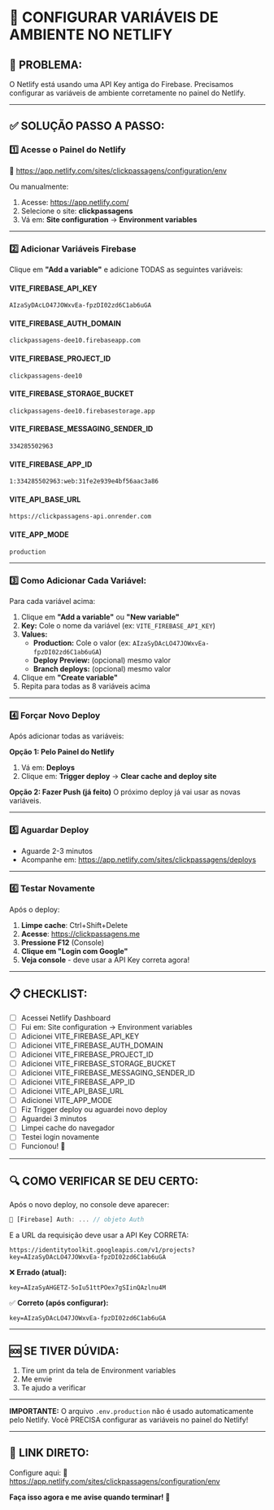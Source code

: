 # 🔧 CONFIGURAR VARIÁVEIS DE AMBIENTE NO NETLIFY

## 🔴 PROBLEMA:
O Netlify está usando uma API Key antiga do Firebase. Precisamos configurar as variáveis de ambiente corretamente no painel do Netlify.

---

## ✅ SOLUÇÃO PASSO A PASSO:

### 1️⃣ **Acesse o Painel do Netlify**

🔗 https://app.netlify.com/sites/clickpassagens/configuration/env

Ou manualmente:
1. Acesse: https://app.netlify.com/
2. Selecione o site: **clickpassagens**
3. Vá em: **Site configuration** → **Environment variables**

---

### 2️⃣ **Adicionar Variáveis Firebase**

Clique em **"Add a variable"** e adicione TODAS as seguintes variáveis:

#### **VITE_FIREBASE_API_KEY**
```
AIzaSyDAcLO47JOWxvEa-fpzDI02zd6C1ab6uGA
```

#### **VITE_FIREBASE_AUTH_DOMAIN**
```
clickpassagens-dee10.firebaseapp.com
```

#### **VITE_FIREBASE_PROJECT_ID**
```
clickpassagens-dee10
```

#### **VITE_FIREBASE_STORAGE_BUCKET**
```
clickpassagens-dee10.firebasestorage.app
```

#### **VITE_FIREBASE_MESSAGING_SENDER_ID**
```
334285502963
```

#### **VITE_FIREBASE_APP_ID**
```
1:334285502963:web:31fe2e939e4bf56aac3a86
```

#### **VITE_API_BASE_URL**
```
https://clickpassagens-api.onrender.com
```

#### **VITE_APP_MODE**
```
production
```

---

### 3️⃣ **Como Adicionar Cada Variável:**

Para cada variável acima:

1. Clique em **"Add a variable"** ou **"New variable"**
2. **Key:** Cole o nome da variável (ex: `VITE_FIREBASE_API_KEY`)
3. **Values:** 
   - **Production:** Cole o valor (ex: `AIzaSyDAcLO47JOWxvEa-fpzDI02zd6C1ab6uGA`)
   - **Deploy Preview:** (opcional) mesmo valor
   - **Branch deploys:** (opcional) mesmo valor
4. Clique em **"Create variable"**
5. Repita para todas as 8 variáveis acima

---

### 4️⃣ **Forçar Novo Deploy**

Após adicionar todas as variáveis:

**Opção 1: Pelo Painel do Netlify**
1. Vá em: **Deploys**
2. Clique em: **Trigger deploy** → **Clear cache and deploy site**

**Opção 2: Fazer Push (já feito)**
O próximo deploy já vai usar as novas variáveis.

---

### 5️⃣ **Aguardar Deploy**

- Aguarde 2-3 minutos
- Acompanhe em: https://app.netlify.com/sites/clickpassagens/deploys

---

### 6️⃣ **Testar Novamente**

Após o deploy:

1. **Limpe cache**: Ctrl+Shift+Delete
2. **Acesse**: https://clickpassagens.me
3. **Pressione F12** (Console)
4. **Clique em "Login com Google"**
5. **Veja console** - deve usar a API Key correta agora!

---

## 📋 CHECKLIST:

- [ ] Acessei Netlify Dashboard
- [ ] Fui em: Site configuration → Environment variables
- [ ] Adicionei VITE_FIREBASE_API_KEY
- [ ] Adicionei VITE_FIREBASE_AUTH_DOMAIN
- [ ] Adicionei VITE_FIREBASE_PROJECT_ID
- [ ] Adicionei VITE_FIREBASE_STORAGE_BUCKET
- [ ] Adicionei VITE_FIREBASE_MESSAGING_SENDER_ID
- [ ] Adicionei VITE_FIREBASE_APP_ID
- [ ] Adicionei VITE_API_BASE_URL
- [ ] Adicionei VITE_APP_MODE
- [ ] Fiz Trigger deploy ou aguardei novo deploy
- [ ] Aguardei 3 minutos
- [ ] Limpei cache do navegador
- [ ] Testei login novamente
- [ ] Funcionou! 🎉

---

## 🔍 COMO VERIFICAR SE DEU CERTO:

Após o novo deploy, no console deve aparecer:

```javascript
🔵 [Firebase] Auth: ... // objeto Auth
```

E a URL da requisição deve usar a API Key CORRETA:
```
https://identitytoolkit.googleapis.com/v1/projects?key=AIzaSyDAcLO47JOWxvEa-fpzDI02zd6C1ab6uGA
```

❌ **Errado (atual):**
```
key=AIzaSyAHGETZ-5oIu51ttPOex7gSIinQAzlnu4M
```

✅ **Correto (após configurar):**
```
key=AIzaSyDAcLO47JOWxvEa-fpzDI02zd6C1ab6uGA
```

---

## 🆘 SE TIVER DÚVIDA:

1. Tire um print da tela de Environment variables
2. Me envie
3. Te ajudo a verificar

---

**IMPORTANTE:** O arquivo `.env.production` não é usado automaticamente pelo Netlify. Você PRECISA configurar as variáveis no painel do Netlify!

---

## 🎯 LINK DIRETO:

Configure aqui:
🔗 https://app.netlify.com/sites/clickpassagens/configuration/env

**Faça isso agora e me avise quando terminar! 🚀**
